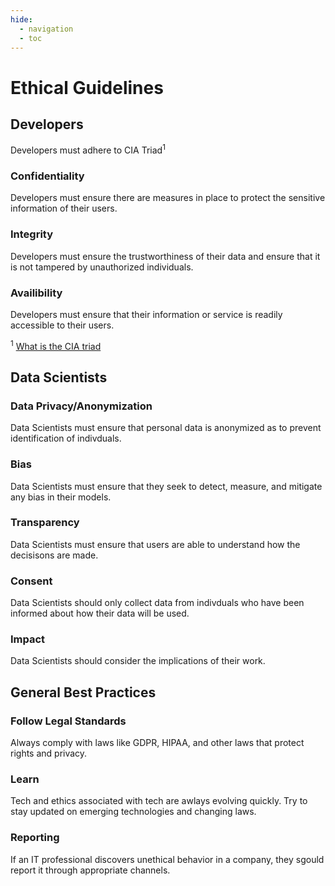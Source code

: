 ```yaml
---
hide:
  - navigation
  - toc
---
```


# Ethical Guidelines

## Developers

Developers must adhere to CIA Triad<sup>1<sup>

### Confidentiality

Developers must ensure there are measures in place to protect the sensitive information of their users.

### Integrity

Developers must ensure the trustworthiness of their data and ensure that it is not tampered by unauthorized individuals.

### Availibility

Developers must ensure that their information or service is readily accessible to their users.

<sup>1</sup> [What is the CIA triad](https://www.techtarget.com/whatis/definition/Confidentiality-integrity-and-availability-CIA#:~:text=In%20this%20context%2C%20confidentiality%20is,that%20information%20by%20authorized%20people.)

## Data Scientists

### Data Privacy/Anonymization

Data Scientists must ensure that personal data is anonymized as to prevent identification of indivduals.

### Bias

Data Scientists must ensure that they seek to detect, measure, and mitigate any bias in their models.

### Transparency

Data Scientists must ensure that users are able to understand how the decisisons are made.

### Consent

Data Scientists should only collect data from indivduals who have been informed about how their data will be used.

### Impact

Data Scientists should consider the implications of their work.

## General Best Practices

### Follow Legal Standards

Always comply  with laws like GDPR, HIPAA, and other laws that protect rights and privacy.

### Learn

Tech and ethics associated with tech are awlays evolving quickly. Try to stay updated on emerging technologies and changing laws.

### Reporting

If an IT professional discovers unethical behavior in a company, they sgould report it through appropriate channels.
